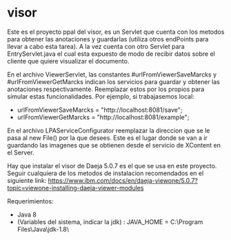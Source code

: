 # visor

Este es el proyecto ppal del visor, es un Servlet que cuenta con los metodos para obtener las anotaciones y guardarlas (utiliza otros endPoints para llevar a cabo esta tarea). A la vez cuenta con otro Servlet para EntryServlet.java el cual esta expuesto de modo de recibir datos sobre el cliente que quiere visualizar el documento.

En el archivo ViewerServlet, las constantes #urlFromViewerSaveMarcks y #urlFromViewerGetMarcks indican los servicios para guardar y obtener las anotaciones respectivamente. Reemplazar estos por los propios para simular estas funcionalidades. Por ejemplo, si trabajasemos local:

* urlFromViewerSaveMarcks = "http://localhost:8081/save";
* urlFromViewerGetMarcks = "http://localhost:8081/example";

En el archivo LPAServiceConfigurator reemplazar la direccion que se le pasa al new File() por la que desees. Este es el lugar donde se van a ir guardando las imagenes que se obtienen desde el servicio de XContent en el Server.

Hay que instalar el visor de Daeja 5.0.7 es el que se usa en este proyecto. Seguir cualquiera de los metodos de instalacion recomendados en el siguiente link: https://www.ibm.com/docs/en/daeja-viewone/5.0.7?topic=viewone-installing-daeja-viewer-modules


Requerimientos:

* Java 8
* (Variables del sistema, indicar la jdk) : JAVA_HOME = C:\Program Files\Java\jdk-1.8\
